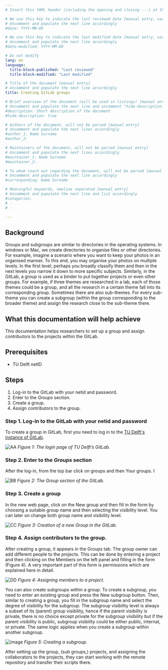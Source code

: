 ```yaml
---
# Insert this YAML header (including the opening and closing ---) at the beginning of the document and fill it out accordingly

# We use this key to indicate the last reviewed date [manual entry, use YYYY-MM-DD]
# Uncomment and populate the next line accordingly
#date: YYYY-MM-DD

# We use this key to indicate the last modified date [manual entry, use YYYY-MM-DD]
# Uncomment and populate the next line accordingly
#date-modified: YYYY-MM-DD

# Do not modify
lang: en
language: 
  title-block-published: "Last reviewed"
  title-block-modified: "Last modified"

# Title of the document [manual entry]
# Uncomment and populate the next line accordingly
title: Creating GitLab groups

# Brief overview of the document (will be used in listings) [manual entry]
# Uncomment and populate the next line and uncomment "hide-description: true".
#description: Short description of the document
#hide-description: true

# Authors of the document, will not be parsed [manual entry]
# Uncomment and populate the next lines accordingly
#author_1: Name Surname
#author_2:

# Maintainers of the document, will not be parsed [manual entry]
# Uncomment and populate the next lines accordingly
#maintainer_1: Name Surname
#maintainer_2:

# To whom reach out regarding the document, will not be parsed [manual entry]
# Uncomment and populate the next line accordingly
#corresponding: Name Surname

# Meaningful keywords, newline separated [manual entry]
# Uncomment and populate the next line and list accordingly
#categories: 
# - 
# - 

---
```


## Background
Groups and subgroups are similar to directories in the operating systems. In windows or Mac, we create directories to organise files or other directories. For example, imagine a scenario where you want to keep your photos in an organised manner. To this end, you may organise your photos on multiple levels. In the first level, perhaps you broadly classify them and then in the next levels you narrow it down to more specific subjects. Similarly, in the GitLab, a group is used as a binder to put together projects or even other groups. For example, if three themes are researched in a lab, each of those themes could be a group, and all the research in a certain theme fall into its corresponding group. Sometimes there are also sub-themes. For every sub-theme you can create a subgroup (within the group corresponding to the broader theme) and assign the research close to the sub-theme there. 


## What this documentation will help achieve
This documentation helps researchers to set up a group and assign contributors to the projects within the GitLab. 


## Prerequisites
* TU Delft netID


## Steps
1. Log-in to the GitLab with your netid and password.
2. Enter to the _Groups_ section.
3. Create a group.
4. Assign contributors to the group.


### Step 1. Log-in to the GitLab with your netid and password
To create a group in GitLab, first you need to log in to the [TU Delft's instance of GitLab](https://gitlab.tudelft.nl/). 

![AA](https://user-images.githubusercontent.com/70349945/125589301-b69555cd-2e96-455c-b129-4ba155d44685.png)
*Figure 1: The login page of TU Delft’s GitLab.*


### Step 2. Enter to the _Groups_ section
After the log-in, from the top bar click on groups and then Your groups. I

![BB](https://user-images.githubusercontent.com/70349945/125589314-e173ad4c-f607-4ff5-8886-d2a80cd6eecb.png)
*Figure 2: The Group section of the GitLab.* 

### Step 3. Create a group
In the new web page, click on the New group and then fill in the form by choosing a suitable group name and then selecting the visibility level. You can later on change both group name and visibility level.  

![CC](https://user-images.githubusercontent.com/70349945/125589330-26e7788a-fdf8-4b99-a1d8-00e3e4f0344e.png)
*Figure 3: Creation of a new Group in the GitLab.* 


### Step 4. Assign contributors to the group.
After creating a group, it appears in the Groups tab. The group owner can add different people to the projects. This can be done by entering a project and then clicking on the Members on the left panel and filling in the form (Figure 4). A very important part of this form is permissions which are explained here in detail. 

![DD](https://user-images.githubusercontent.com/70349945/125589349-c1e84563-4578-421c-8535-f16cd7732825.png)
*Figure 4: Assigning members to a project.*


You can also create subgroups within a group. To create a subgroup, you need to enter an existing group and press the New subgroup button. Then, similar to creating a group, you fill in the subgroup name and select the degree of visibility for the subgroup. The subgroup visibility level is always a subset of its (parent) group visibility, hence if the parent visibility is private, there is no choice except private for the subgroup visibility but if the parent visibility is public, subgroup visibility could be either public, internal, or private. The same logic applies when you create a subgroup within another subgroup. 

![image](https://user-images.githubusercontent.com/70349945/125596041-94a273ab-8685-4231-bbdf-1bbc42580acc.png)
*Figure 5: Creating a subgroup.*


After setting up the group, (sub groups,) projects, and assigning the collaborators to the projects, they can start working with the remote repository and transfer their scripts there. 
